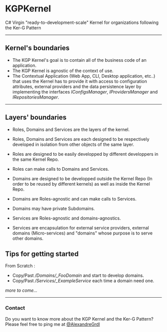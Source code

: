# KGPKernel
C# Virgin "ready-to-development-scale" Kernel for organizations following the Ker-G Pattern 

---

## Kernel's boundaries 

- The KGP Kernel's goal is to contain all of the business code of an application.
- The KGP Kernel is agnostic of the context of use.
- The Contextual Application (Web App, CLI, Desktop application, etc..) that uses the Kernel has to provide it with access to configuration attributes, external providers and the data persistence layer by implementing the interfaces *IConfigsManager*, *IProvidersManager* and *IRepositoriesManager*.


--- 

## Layers' boundaries

- Roles, Domains and Services are the layers of the kernel.
- Roles, Domains and Services are each designed to be respectively developed in isolation from other objects of the same layer.

- Roles are designed to be easily developped by different developpers in the same Kernel Repo.
- Roles can make calls to Domains and Services.

- Domains are designed to be developped outside the Kernel Repo (In order to be reused by different kernels) as well as inside the Kernel Repo.
- Domains are Roles-agnostic and can make calls to Services.
- Domains may have private Subdomains.

- Services are Roles-agnostic and domains-agnostics.
- Services are encapsulation for external service providers, external domains (Micro-services) and "domains" whose purpose is to serve other domains.

## Tips for getting started

From Scratch :
- Copy/Past */Domains/_FooDomain* and start to develop domains.
- Copy/Past */Services/_ExampleService* each time a domain need one.

*more to come...*

---

### Contact

Do you want to know more about the KGP Kernel and the Ker-G Pattern?
Please feel free to ping me at [@AlexandreGrdl](https://twitter.com/AlexandreGrdl "@AlexandreGrdl")